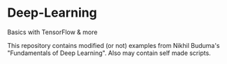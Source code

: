 # Deep-Learning
Basics with TensorFlow &amp; more


This repository contains modified (or not) examples from Nikhil Buduma's "Fundamentals of Deep Learning".
Also may contain self made scripts.
